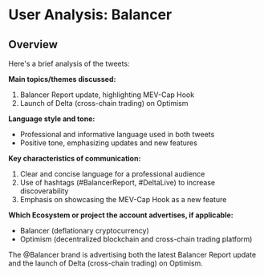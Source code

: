 # User Analysis: Balancer

## Overview

Here's a brief analysis of the tweets:

**Main topics/themes discussed:**

1. Balancer Report update, highlighting MEV-Cap Hook
2. Launch of Delta (cross-chain trading) on Optimism

**Language style and tone:**

* Professional and informative language used in both tweets
* Positive tone, emphasizing updates and new features

**Key characteristics of communication:**

1. Clear and concise language for a professional audience
2. Use of hashtags (#BalancerReport, #DeltaLive) to increase discoverability
3. Emphasis on showcasing the MEV-Cap Hook as a new feature

**Which Ecosystem or project the account advertises, if applicable:**

* Balancer (deflationary cryptocurrency)
* Optimism (decentralized blockchain and cross-chain trading platform)

The @Balancer brand is advertising both the latest Balancer Report update and the launch of Delta (cross-chain trading) on Optimism.
